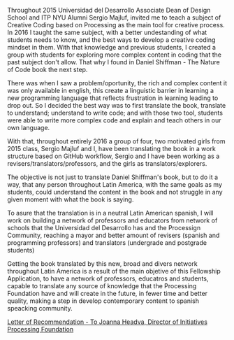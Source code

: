 Throughout 2015 Universidad del Desarrollo Associate Dean of Design School and ITP NYU Alumni Sergio Majluf, invited me to teach a subject of Creative Coding based on Processing as the main tool for creative process. In 2016 I taught the same subject, with a better undestanding of what students needs to know, and the best ways to develop a creative coding mindset in them. With that knowledge and previous students, I created a group with students for exploring more complex content in coding that the past subject don't allow. That why I found in Daniel Shiffman - The Nature of Code book the next step.

There was when I saw a problem/oportunity, the rich and complex content it was only available in english, this create a linguistic barrier in learning a new programming language that reflects frustration in learning leading to drop out. So I decided the best way was to first translate the book, translate to understand; understand to write code; and with those two tool, students were able to write more complex code and explain and teach others in our own language.

With that, throughout entirely 2016 a group of four, two motivated girls from 2015 class, Sergio Majluf and I, have been translating the book in a work structure based on GitHub workflow, Sergio and I have been working as a revisers/translators/professors, and the girls as translators/explorers. 

The objective is not just to translate Daniel Shiffman's book, but to do it a way, that any person throughout Latin America, with the same goals as my students, could understand the content in the book and not struggle in any given moment with what the book is saying.

To asure that the translation is in a neutral Latin American spanish, I will work on building a network of professors and educators from network of schools that the Universidad del Desarrollo has and the Processign Community, reaching a mayor and better amount of revisers (spanish and programming professors) and translators (undergrade and postgrade students)

Getting the book translated by this new, broad and divers network throughout Latin America is a result of the main objetive of this Fellowship Application, to have a network of professors, educatros and students, capable to translate any source of knowledge that the Processing Foundation have and will create in the future, in fewer time and better quality, making a step in develop contemporary content to spanish speacking community.



[Letter of Recommendation - To Joanna Headva, Director of  Initiatives Processing Foundation](https://github.com/disenoudd/The-Nature-of-Code/blob/master/Processing%20Foundation%202017%20Fellowship%20Application/Nicolas-Troncoso.pdf)

